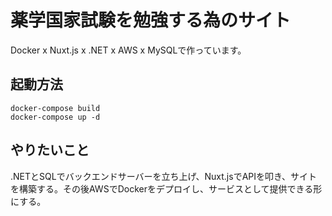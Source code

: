 # 薬学国家試験を勉強する為のサイト
Docker x Nuxt.js x .NET x AWS x MySQLで作っています。

## 起動方法
```
docker-compose build
docker-compose up -d
```

## やりたいこと
.NETとSQLでバックエンドサーバーを立ち上げ、Nuxt.jsでAPIを叩き、サイトを構築する。その後AWSでDockerをデプロイし、サービスとして提供できる形にする。
